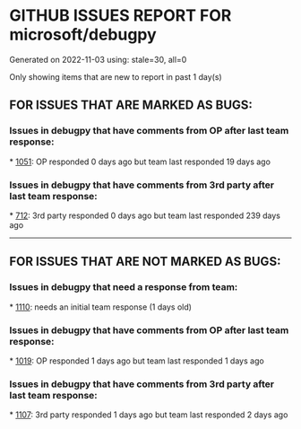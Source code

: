 
# GITHUB ISSUES REPORT FOR microsoft/debugpy


Generated on 2022-11-03 using: stale=30, all=0


Only showing items that are new to report in past 1 day(s)


## FOR ISSUES THAT ARE MARKED AS BUGS:


### Issues in debugpy that have comments from OP after last team response:


\* [1051](https://github.com/microsoft/debugpy/issues/1051 "debugpy gets &quot;stuck&quot; while using run by line in vscode jupyter notebook"): OP responded 0 days ago but team last responded 19 days ago

### Issues in debugpy that have comments from 3rd party after last team response:


\* [712](https://github.com/microsoft/debugpy/issues/712 "notification like &quot;Failed launch debugger for child process xxxx&quot;."): 3rd party responded 0 days ago but team last responded 239 days ago

---

## FOR ISSUES THAT ARE NOT MARKED AS BUGS:


### Issues in debugpy that need a response from team:


\* [1110](https://github.com/microsoft/debugpy/issues/1110 "still cant debug library even after set justMyCode to false"): needs an initial team response (1 days old)

### Issues in debugpy that have comments from OP after last team response:


\* [1019](https://github.com/microsoft/debugpy/issues/1019 "justMyCode warning message is at the wrong level, not always accurate"): OP responded 1 days ago but team last responded 1 days ago

### Issues in debugpy that have comments from 3rd party after last team response:


\* [1107](https://github.com/microsoft/debugpy/issues/1107 "Add Python 3.11 to the ci"): 3rd party responded 1 days ago but team last responded 2 days ago
